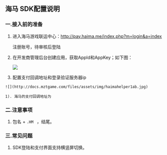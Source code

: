 ## 海马 SDK配置说明

###  一.接入前的准备

  1. 进入海马游戏联运中心：<http://pay.haima.me/index.php?m=login&a=index>

      注册账号，待审核后登陆

  2. 在开发商管理后台创建应用，获取AppId和AppKey；如下图：

     ![](http://docs.mztgame.com/files/assets/img/haimahelper1aa.png)

  3. 配置支付回调地址和登录验证服务器ip

    ![](http://docs.mztgame.com/files/assets/img/haimahelper1ab.jpg)

    1). 海马的支付回调地址为

### 二.注意事项

  1.  包名 +   `.HM `  ，结尾。

### 三.常见问题

   1. SDK登陆和支付界面支持横竖屏切换。
